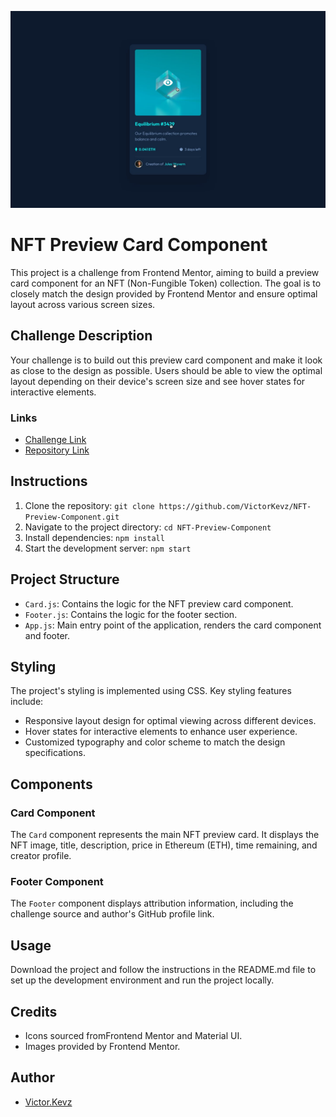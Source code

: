 ![alt text](public/design/active-states.jpg)

# NFT Preview Card Component

This project is a challenge from Frontend Mentor, aiming to build a preview card component for an NFT (Non-Fungible Token) collection. The goal is to closely match the design provided by Frontend Mentor and ensure optimal layout across various screen sizes.

## Challenge Description

Your challenge is to build out this preview card component and make it look as close to the design as possible. Users should be able to view the optimal layout depending on their device's screen size and see hover states for interactive elements.

### Links

- [Challenge Link](https://www.frontendmentor.io/challenges/nft-preview-card-component-SbdUL_w0U/hub)
- [Repository Link](https://github.com/VictorKevz/NFT-Preview-Component)

## Instructions

1. Clone the repository: `git clone https://github.com/VictorKevz/NFT-Preview-Component.git`
2. Navigate to the project directory: `cd NFT-Preview-Component`
3. Install dependencies: `npm install`
4. Start the development server: `npm start`

## Project Structure

- `Card.js`: Contains the logic for the NFT preview card component.
- `Footer.js`: Contains the logic for the footer section.
- `App.js`: Main entry point of the application, renders the card component and footer.

## Styling

The project's styling is implemented using CSS. Key styling features include:

- Responsive layout design for optimal viewing across different devices.
- Hover states for interactive elements to enhance user experience.
- Customized typography and color scheme to match the design specifications.

## Components

### Card Component

The `Card` component represents the main NFT preview card. It displays the NFT image, title, description, price in Ethereum (ETH), time remaining, and creator profile.

### Footer Component

The `Footer` component displays attribution information, including the challenge source and author's GitHub profile link.

## Usage

Download the project and follow the instructions in the README.md file to set up the development environment and run the project locally.

## Credits

- Icons sourced fromFrontend Mentor and Material UI.
- Images provided by Frontend Mentor.

## Author

- [Victor.Kevz](https://github.com/VictorKevz)

